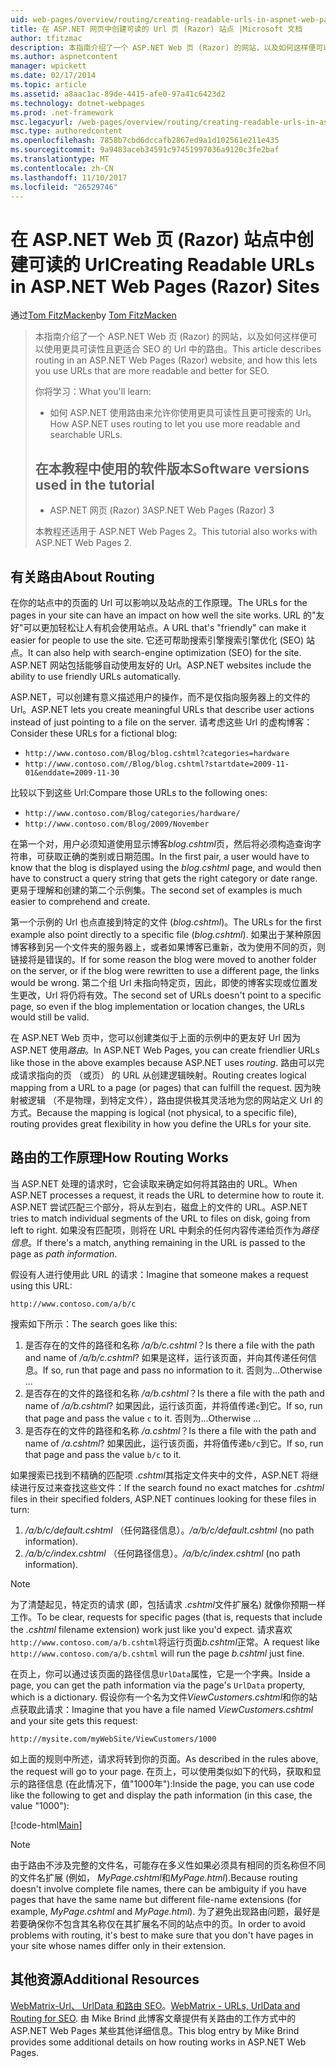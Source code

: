 ```yaml
---
uid: web-pages/overview/routing/creating-readable-urls-in-aspnet-web-pages-sites
title: 在 ASP.NET 网页中创建可读的 Url 页 (Razor) 站点 |Microsoft 文档
author: tfitzmac
description: 本指南介绍了一个 ASP.NET Web 页 (Razor) 的网站，以及如何这样便可以使用更具可读性且更适合 SEO 的 Url 中的路由。 你的将...
ms.author: aspnetcontent
manager: wpickett
ms.date: 02/17/2014
ms.topic: article
ms.assetid: a8aac1ac-89de-4415-afe0-97a41c6423d2
ms.technology: dotnet-webpages
ms.prod: .net-framework
msc.legacyurl: /web-pages/overview/routing/creating-readable-urls-in-aspnet-web-pages-sites
msc.type: authoredcontent
ms.openlocfilehash: 7858b7cbd6dccafb2867ed9a1d102561e211e435
ms.sourcegitcommit: 9a9483aceb34591c97451997036a9120c3fe2baf
ms.translationtype: MT
ms.contentlocale: zh-CN
ms.lasthandoff: 11/10/2017
ms.locfileid: "26529746"
---
```

<a name="creating-readable-urls-in-aspnet-web-pages-razor-sites"></a><span data-ttu-id="9a720-104">在 ASP.NET Web 页 (Razor) 站点中创建可读的 Url</span><span class="sxs-lookup"><span data-stu-id="9a720-104">Creating Readable URLs in ASP.NET Web Pages (Razor) Sites</span></span>
====================
<span data-ttu-id="9a720-105">通过[Tom FitzMacken](https://github.com/tfitzmac)</span><span class="sxs-lookup"><span data-stu-id="9a720-105">by [Tom FitzMacken](https://github.com/tfitzmac)</span></span>

> <span data-ttu-id="9a720-106">本指南介绍了一个 ASP.NET Web 页 (Razor) 的网站，以及如何这样便可以使用更具可读性且更适合 SEO 的 Url 中的路由。</span><span class="sxs-lookup"><span data-stu-id="9a720-106">This article describes routing in an ASP.NET Web Pages (Razor) website, and how this lets you use URLs that are more readable and better for SEO.</span></span>
> 
> <span data-ttu-id="9a720-107">你将学习：</span><span class="sxs-lookup"><span data-stu-id="9a720-107">What you'll learn:</span></span>
> 
> - <span data-ttu-id="9a720-108">如何 ASP.NET 使用路由来允许你使用更具可读性且更可搜索的 Url。</span><span class="sxs-lookup"><span data-stu-id="9a720-108">How ASP.NET uses routing to let you use more readable and searchable URLs.</span></span>
>   
> 
> ## <a name="software-versions-used-in-the-tutorial"></a><span data-ttu-id="9a720-109">在本教程中使用的软件版本</span><span class="sxs-lookup"><span data-stu-id="9a720-109">Software versions used in the tutorial</span></span>
> 
> 
> - <span data-ttu-id="9a720-110">ASP.NET 网页 (Razor) 3</span><span class="sxs-lookup"><span data-stu-id="9a720-110">ASP.NET Web Pages (Razor) 3</span></span>
>   
> 
> <span data-ttu-id="9a720-111">本教程还适用于 ASP.NET Web Pages 2。</span><span class="sxs-lookup"><span data-stu-id="9a720-111">This tutorial also works with ASP.NET Web Pages 2.</span></span>


## <a name="about-routing"></a><span data-ttu-id="9a720-112">有关路由</span><span class="sxs-lookup"><span data-stu-id="9a720-112">About Routing</span></span>

<span data-ttu-id="9a720-113">在你的站点中的页面的 Url 可以影响以及站点的工作原理。</span><span class="sxs-lookup"><span data-stu-id="9a720-113">The URLs for the pages in your site can have an impact on how well the site works.</span></span> <span data-ttu-id="9a720-114">URL 的&quot;友好&quot;可以更加轻松让人有机会使用站点。</span><span class="sxs-lookup"><span data-stu-id="9a720-114">A URL that's &quot;friendly&quot; can make it easier for people to use the site.</span></span> <span data-ttu-id="9a720-115">它还可帮助搜索引擎搜索引擎优化 (SEO) 站点。</span><span class="sxs-lookup"><span data-stu-id="9a720-115">It can also help with search-engine optimization (SEO) for the site.</span></span> <span data-ttu-id="9a720-116">ASP.NET 网站包括能够自动使用友好的 Url。</span><span class="sxs-lookup"><span data-stu-id="9a720-116">ASP.NET websites include the ability to use friendly URLs automatically.</span></span>

<span data-ttu-id="9a720-117">ASP.NET，可以创建有意义描述用户的操作，而不是仅指向服务器上的文件的 Url。</span><span class="sxs-lookup"><span data-stu-id="9a720-117">ASP.NET lets you create meaningful URLs that describe user actions instead of just pointing to a file on the server.</span></span> <span data-ttu-id="9a720-118">请考虑这些 Url 的虚构博客：</span><span class="sxs-lookup"><span data-stu-id="9a720-118">Consider these URLs for a fictional blog:</span></span>

- `http://www.contoso.com/Blog/blog.cshtml?categories=hardware`
- `http://www.contoso.com//Blog/blog.cshtml?startdate=2009-11-01&enddate=2009-11-30`

<span data-ttu-id="9a720-119">比较以下到这些 Url:</span><span class="sxs-lookup"><span data-stu-id="9a720-119">Compare those URLs to the following ones:</span></span>

- `http://www.contoso.com/Blog/categories/hardware/`
- `http://www.contoso.com/Blog/2009/November`

<span data-ttu-id="9a720-120">在第一个对，用户必须知道使用显示博客*blog.cshtml*页，然后将必须构造查询字符串，可获取正确的类别或日期范围。</span><span class="sxs-lookup"><span data-stu-id="9a720-120">In the first pair, a user would have to know that the blog is displayed using the *blog.cshtml* page, and would then have to construct a query string that gets the right category or date range.</span></span> <span data-ttu-id="9a720-121">更易于理解和创建的第二个示例集。</span><span class="sxs-lookup"><span data-stu-id="9a720-121">The second set of examples is much easier to comprehend and create.</span></span>

<span data-ttu-id="9a720-122">第一个示例的 Url 也点直接到特定的文件 (*blog.cshtml*)。</span><span class="sxs-lookup"><span data-stu-id="9a720-122">The URLs for the first example also point directly to a specific file (*blog.cshtml*).</span></span> <span data-ttu-id="9a720-123">如果出于某种原因博客移到另一个文件夹的服务器上，或者如果博客已重新，改为使用不同的页，则链接将是错误的。</span><span class="sxs-lookup"><span data-stu-id="9a720-123">If for some reason the blog were moved to another folder on the server, or if the blog were rewritten to use a different page, the links would be wrong.</span></span> <span data-ttu-id="9a720-124">第二个组 Url 未指向特定页，因此，即使的博客实现或位置发生更改，Url 将仍将有效。</span><span class="sxs-lookup"><span data-stu-id="9a720-124">The second set of URLs doesn't point to a specific page, so even if the blog implementation or location changes, the URLs would still be valid.</span></span>

<span data-ttu-id="9a720-125">在 ASP.NET Web 页中，您可以创建类似于上面的示例中的更友好 Url 因为 ASP.NET 使用*路由*。</span><span class="sxs-lookup"><span data-stu-id="9a720-125">In ASP.NET Web Pages, you can create friendlier URLs like those in the above examples because ASP.NET uses *routing*.</span></span> <span data-ttu-id="9a720-126">路由可以完成请求指向的页 （或页） 的 URL 从创建逻辑映射。</span><span class="sxs-lookup"><span data-stu-id="9a720-126">Routing creates logical mapping from a URL to a page (or pages) that can fulfill the request.</span></span> <span data-ttu-id="9a720-127">因为映射被逻辑 （不是物理，到特定文件），路由提供极其灵活地为您的网站定义 Url 的方式。</span><span class="sxs-lookup"><span data-stu-id="9a720-127">Because the mapping is logical (not physical, to a specific file), routing provides great flexibility in how you define the URLs for your site.</span></span>

## <a name="how-routing-works"></a><span data-ttu-id="9a720-128">路由的工作原理</span><span class="sxs-lookup"><span data-stu-id="9a720-128">How Routing Works</span></span>

<span data-ttu-id="9a720-129">当 ASP.NET 处理的请求时，它会读取来确定如何将其路由的 URL。</span><span class="sxs-lookup"><span data-stu-id="9a720-129">When ASP.NET processes a request, it reads the URL to determine how to route it.</span></span> <span data-ttu-id="9a720-130">ASP.NET 尝试匹配三个部分，将从左到右，磁盘上的文件的 URL。</span><span class="sxs-lookup"><span data-stu-id="9a720-130">ASP.NET tries to match individual segments of the URL to files on disk, going from left to right.</span></span> <span data-ttu-id="9a720-131">如果没有匹配项，则将在 URL 中剩余的任何内容传递给页作为*路径信息*。</span><span class="sxs-lookup"><span data-stu-id="9a720-131">If there's a match, anything remaining in the URL is passed to the page as *path information*.</span></span>

<span data-ttu-id="9a720-132">假设有人进行使用此 URL 的请求：</span><span class="sxs-lookup"><span data-stu-id="9a720-132">Imagine that someone makes a request using this URL:</span></span>

`http://www.contoso.com/a/b/c`

<span data-ttu-id="9a720-133">搜索如下所示：</span><span class="sxs-lookup"><span data-stu-id="9a720-133">The search goes like this:</span></span>

1. <span data-ttu-id="9a720-134">是否存在的文件的路径和名称 */a/b/c.cshtml*？</span><span class="sxs-lookup"><span data-stu-id="9a720-134">Is there a file with the path and name of */a/b/c.cshtml*?</span></span> <span data-ttu-id="9a720-135">如果是这样，运行该页面，并向其传递任何信息。</span><span class="sxs-lookup"><span data-stu-id="9a720-135">If so, run that page and pass no information to it.</span></span> <span data-ttu-id="9a720-136">否则为...</span><span class="sxs-lookup"><span data-stu-id="9a720-136">Otherwise ...</span></span>
2. <span data-ttu-id="9a720-137">是否存在的文件的路径和名称 */a/b.cshtml*？</span><span class="sxs-lookup"><span data-stu-id="9a720-137">Is there a file with the path and name of */a/b.cshtml*?</span></span> <span data-ttu-id="9a720-138">如果因此，运行该页面，并将值传递`c`到它。</span><span class="sxs-lookup"><span data-stu-id="9a720-138">If so, run that page and pass the value `c` to it.</span></span> <span data-ttu-id="9a720-139">否则为...</span><span class="sxs-lookup"><span data-stu-id="9a720-139">Otherwise …</span></span>
3. <span data-ttu-id="9a720-140">是否存在的文件的路径和名称 */a.cshtml*？</span><span class="sxs-lookup"><span data-stu-id="9a720-140">Is there a file with the path and name of */a.cshtml*?</span></span> <span data-ttu-id="9a720-141">如果因此，运行该页面，并将值传递`b/c`到它。</span><span class="sxs-lookup"><span data-stu-id="9a720-141">If so, run that page and pass the value `b/c` to it.</span></span>

<span data-ttu-id="9a720-142">如果搜索已找到不精确的匹配项 *.cshtml*其指定文件夹中的文件，ASP.NET 将继续进行反过来查找这些文件：</span><span class="sxs-lookup"><span data-stu-id="9a720-142">If the search found no exact matches for *.cshtml* files in their specified folders, ASP.NET continues looking for these files in turn:</span></span>

1. <span data-ttu-id="9a720-143">*/a/b/c/default.cshtml* （任何路径信息）。</span><span class="sxs-lookup"><span data-stu-id="9a720-143">*/a/b/c/default.cshtml* (no path information).</span></span>
2. <span data-ttu-id="9a720-144">*/a/b/c/index.cshtml* （任何路径信息）。</span><span class="sxs-lookup"><span data-stu-id="9a720-144">*/a/b/c/index.cshtml* (no path information).</span></span>

> [!NOTE]
> <span data-ttu-id="9a720-145">为了清楚起见，特定页的请求 (即，包括请求 *.cshtml*文件扩展名) 就像你预期一样工作。</span><span class="sxs-lookup"><span data-stu-id="9a720-145">To be clear, requests for specific pages (that is, requests that include the *.cshtml* filename extension) work just like you'd expect.</span></span> <span data-ttu-id="9a720-146">请求喜欢`http://www.contoso.com/a/b.cshtml`将运行页面*b.cshtml*正常。</span><span class="sxs-lookup"><span data-stu-id="9a720-146">A request like `http://www.contoso.com/a/b.cshtml` will run the page *b.cshtml* just fine.</span></span>


<span data-ttu-id="9a720-147">在页上，你可以通过该页面的路径信息`UrlData`属性，它是一个字典。</span><span class="sxs-lookup"><span data-stu-id="9a720-147">Inside a page, you can get the path information via the page's `UrlData` property, which is a dictionary.</span></span> <span data-ttu-id="9a720-148">假设你有一个名为文件*ViewCustomers.cshtml*和你的站点获取此请求：</span><span class="sxs-lookup"><span data-stu-id="9a720-148">Imagine that you have a file named *ViewCustomers.cshtml* and your site gets this request:</span></span>

`http://mysite.com/myWebSite/ViewCustomers/1000`

<span data-ttu-id="9a720-149">如上面的规则中所述，请求将转到你的页面。</span><span class="sxs-lookup"><span data-stu-id="9a720-149">As described in the rules above, the request will go to your page.</span></span> <span data-ttu-id="9a720-150">在页上，可以使用类似如下的代码，获取和显示的路径信息 (在此情况下，值&quot;1000年&quot;):</span><span class="sxs-lookup"><span data-stu-id="9a720-150">Inside the page, you can use code like the following to get and display the path information (in this case, the value &quot;1000&quot;):</span></span>

[!code-html[Main](creating-readable-urls-in-aspnet-web-pages-sites/samples/sample1.html)]

> [!NOTE]
> <span data-ttu-id="9a720-151">由于路由不涉及完整的文件名，可能存在多义性如果必须具有相同的页名称但不同的文件名扩展 (例如， *MyPage.cshtml*和*MyPage.html*).</span><span class="sxs-lookup"><span data-stu-id="9a720-151">Because routing doesn't involve complete file names, there can be ambiguity if you have pages that have the same name but different file-name extensions (for example, *MyPage.cshtml* and *MyPage.html*).</span></span> <span data-ttu-id="9a720-152">为了避免出现路由问题，最好是若要确保你不包含其名称仅在其扩展名不同的站点中的页。</span><span class="sxs-lookup"><span data-stu-id="9a720-152">In order to avoid problems with routing, it's best to make sure that you don't have pages in your site whose names differ only in their extension.</span></span>


<a id="Additional_Resources"></a>
## <a name="additional-resources"></a><span data-ttu-id="9a720-153">其他资源</span><span class="sxs-lookup"><span data-stu-id="9a720-153">Additional Resources</span></span>

<span data-ttu-id="9a720-154">[WebMatrix-Url、 UrlData 和路由 SEO](http://www.mikesdotnetting.com/Article/165/WebMatrix-URLs-UrlData-and-Routing-for-SEO)。</span><span class="sxs-lookup"><span data-stu-id="9a720-154">[WebMatrix - URLs, UrlData and Routing for SEO](http://www.mikesdotnetting.com/Article/165/WebMatrix-URLs-UrlData-and-Routing-for-SEO).</span></span> <span data-ttu-id="9a720-155">由 Mike Brind 此博客文章提供有关路由的工作方式中的 ASP.NET Web Pages 某些其他详细信息。</span><span class="sxs-lookup"><span data-stu-id="9a720-155">This blog entry by Mike Brind provides some additional details on how routing works in ASP.NET Web Pages.</span></span>

